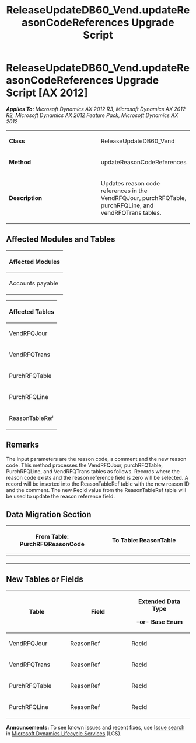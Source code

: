 ﻿---
title: ReleaseUpdateDB60_Vend.updateReasonCodeReferences Upgrade Script
TOCTitle: ReleaseUpdateDB60_Vend.updateReasonCodeReferences Upgrade Script
ms:assetid: 90b2ec94-63a0-09f6-fdd1-ea91897db03d
ms:mtpsurl: https://msdn.microsoft.com/en-us/library/JJ736568(v=AX.60)
ms:contentKeyID: 49709757
ms.date: 05/18/2015
mtps_version: v=AX.60
---

# ReleaseUpdateDB60\_Vend.updateReasonCodeReferences Upgrade Script [AX 2012]


_**Applies To:** Microsoft Dynamics AX 2012 R3, Microsoft Dynamics AX 2012 R2, Microsoft Dynamics AX 2012 Feature Pack, Microsoft Dynamics AX 2012_

<table>
<colgroup>
<col style="width: 50%" />
<col style="width: 50%" />
</colgroup>
<tbody>
<tr class="odd">
<td><p><strong>Class</strong></p></td>
<td><p>ReleaseUpdateDB60_Vend</p></td>
</tr>
<tr class="even">
<td><p><strong>Method</strong></p></td>
<td><p>updateReasonCodeReferences</p></td>
</tr>
<tr class="odd">
<td><p><strong>Description</strong></p></td>
<td><p>Updates reason code references in the VendRFQJour, purchRFQTable, purchRFQLine, and vendRFQTrans tables.</p></td>
</tr>
</tbody>
</table>


## Affected Modules and Tables

<table>
<colgroup>
<col style="width: 100%" />
</colgroup>
<thead>
<tr class="header">
<th><p>Affected Modules</p></th>
</tr>
</thead>
<tbody>
<tr class="odd">
<td><p>Accounts payable</p></td>
</tr>
</tbody>
</table>


<table>
<colgroup>
<col style="width: 100%" />
</colgroup>
<thead>
<tr class="header">
<th><p>Affected Tables</p></th>
</tr>
</thead>
<tbody>
<tr class="odd">
<td><p>VendRFQJour</p></td>
</tr>
<tr class="even">
<td><p>VendRFQTrans</p></td>
</tr>
<tr class="odd">
<td><p>PurchRFQTable</p></td>
</tr>
<tr class="even">
<td><p>PurchRFQLine</p></td>
</tr>
<tr class="odd">
<td><p>ReasonTableRef</p></td>
</tr>
</tbody>
</table>


## Remarks

The input parameters are the reason code, a comment and the new reason code. This method processes the VendRFQJour, purchRFQTable, PurchRFQLine, and VendRFQTrans tables as follows. Records where the reason code exists and the reason reference field is zero will be selected. A record will be inserted into the ReasonTableRef table with the new reason ID and the comment. The new RecId value from the ReasonTableRef table will be used to update the reason reference field.

## Data Migration Section

<table>
<colgroup>
<col style="width: 50%" />
<col style="width: 50%" />
</colgroup>
<thead>
<tr class="header">
<th><p>From Table: PurchRFQReasonCode</p></th>
<th><p>To Table: ReasonTable</p></th>
</tr>
</thead>
<tbody>
<tr class="odd">
<td><p></p></td>
<td><p></p></td>
</tr>
</tbody>
</table>


## New Tables or Fields

<table>
<colgroup>
<col style="width: 33%" />
<col style="width: 33%" />
<col style="width: 33%" />
</colgroup>
<thead>
<tr class="header">
<th><p>Table</p></th>
<th><p>Field</p></th>
<th><p>Extended Data Type</p>
<p>-or- Base Enum</p></th>
</tr>
</thead>
<tbody>
<tr class="odd">
<td><p>VendRFQJour</p></td>
<td><p>ReasonRef</p></td>
<td><p>RecId</p></td>
</tr>
<tr class="even">
<td><p>VendRFQTrans</p></td>
<td><p>ReasonRef</p></td>
<td><p>RecId</p></td>
</tr>
<tr class="odd">
<td><p>PurchRFQTable</p></td>
<td><p>ReasonRef</p></td>
<td><p>RecId</p></td>
</tr>
<tr class="even">
<td><p>PurchRFQLine</p></td>
<td><p>ReasonRef</p></td>
<td><p>RecId</p></td>
</tr>
</tbody>
</table>

  
**Announcements:** To see known issues and recent fixes, use [Issue search](http://go.microsoft.com/fwlink/?linkid=389258) in [Microsoft Dynamics Lifecycle Services](http://go.microsoft.com/fwlink/?linkid=306505) (LCS).

